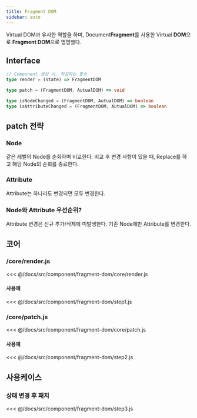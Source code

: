 ```yaml
---
title: Fragment DOM
sidebar: auto
---
```


Virtual DOM과 유사한 역할을 하며, Document**Fragment**를 사용한 Virtual **DOM**으로 **Fragment DOM**으로 명명했다.

## Interface
```ts
// Component 생성 시, 작성하는 함수
type render = (state) => FragmentDOM

type patch = (FragmentDOM, AutualDOM) => void

type isNodeChanged = (FragmentDOM, AutualDOM) => boolean
type isAttributeChanged = (FragmentDOM, AutualDOM) => boolean
```

## patch 전략
### Node
같은 레벨의 Node를 순회하며 비교한다. 비교 후 변경 사항이 있을 때, Replace를 하고 해당 Node의 순회를 종료한다.

### Attribute
Attribute는 하나라도 변경되면 모두 변경한다.

### Node와 Attribute 우선순위?
Attribute 변경은 신규 추가/삭제에 미발생한다. 기존 Node에만 Attribute를 변경한다.

## 코어
### /core/render.js
<<< @/docs/src/component/fragment-dom/core/render.js

#### 사용예
<<< @/docs/src/component/fragment-dom/step1.js

### /core/patch.js
<<< @/docs/src/component/fragment-dom/core/patch.js

#### 사용예
<<< @/docs/src/component/fragment-dom/step2.js

## 사용케이스
### 상태 변경 후 패치
<<< @/docs/src/component/fragment-dom/step3.js
